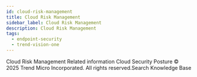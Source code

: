 ```yaml
---
id: cloud-risk-management
title: Cloud Risk Management
sidebar_label: Cloud Risk Management
description: Cloud Risk Management
tags:
  - endpoint-security
  - trend-vision-one
---
```


 Cloud Risk Management Related information Cloud Security Posture © 2025 Trend Micro Incorporated. All rights reserved.Search Knowledge Base